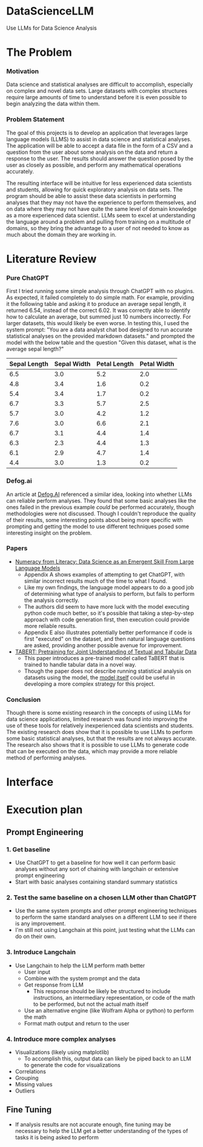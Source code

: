 # DataScienceLLM
Use LLMs for Data Science Analysis

<!-- ------------------------------------------------------------------------- -->
# The Problem

### Motivation
Data science and statistical analyses are difficult to accomplish, especially on complex and novel data sets. Large datasets with complex structures require large amounts of time to understand before it is even possible to begin analyzing the data within them.

### Problem Statement
The goal of this projects is to develop an application that leverages large language models (LLMS) to assist in data science and statistical analyses. The application will be able to accept a data file in the form of a CSV and a question from the user about some analysis on the data and return a response to the user. The results should answer the question posed by the user as closely as possible, and perform any mathematical operations accurately.

The resulting interface will be intuitive for less experienced data scientists and students, allowing for quick exploratory analysis on data sets. The program should be able to assist these data scientists in performing analyses that they may not have the experience to perform themselves, and on data where they may not have quite the same level of domain knowledge as a more experienced data scientist. LLMs seem to excel at understanding the language around a problem and pulling from training on a multitude of domains, so they bring the advantage to a user of not needed to know as much about the domain they are working in.

<!-- ------------------------------------------------------------------------- -->
# Literature Review

### Pure ChatGPT
First I tried running some simple analysis through ChatGPT with no plugins. As expected, it failed completely to do simple math. For example, providing it the following table and asking it to produce an average sepal length, it returned 6.54, instead of the correct 6.02. It was correctly able to identify how to calculate an average, but summed just 10 numbers incorrectly. For larger datasets, this would likely be even worse. In testing this, I used the system prompt: "You are a data analyst chat bod designed to run accurate statistical analyses on the provided markdown datasets." and prompted the model with the below table and the question "Given this dataset, what is the average sepal length?"

| Sepal Length  | Sepal Width  | Petal Length  | Petal Width  |
|---------------|--------------|---------------|--------------|
| 6.5           | 3.0          | 5.2           | 2.0          |
| 4.8           | 3.4          | 1.6           | 0.2          |
| 5.4           | 3.4          | 1.7           | 0.2          |
| 6.7           | 3.3          | 5.7           | 2.5          |
| 5.7           | 3.0          | 4.2           | 1.2          |
| 7.6           | 3.0          | 6.6           | 2.1          |
| 6.7           | 3.1          | 4.4           | 1.4          |
| 6.3           | 2.3          | 4.4           | 1.3          |
| 6.1           | 2.9          | 4.7           | 1.4          |
| 4.4           | 3.0          | 1.3           | 0.2          |

### Defog.ai
An article at [Defog.AI](https://defog.ai/blog/llm-data-analysis/) referenced a similar idea, looking into whether LLMs can reliable perform analyses. They found that some basic analyses like the ones failed in the previous example *could* be performed accurately, though methodologies were not discussed. Though I couldn't reproduce the quality of their results, some interesting points about being more specific with prompting and getting the model to use different techniques posed some interesting insight on the problem.

### Papers

- [Numeracy from Literacy: Data Science as an Emergent Skill From Large Language Models](https://arxiv.org/pdf/2301.13382.pdf)
    - Appendix A shows examples of attempting to get ChatGPT, with similar incorrect results much of the time to what I found.
    - Like my own findings, the language model appears to do a good job of determining what type of analysis to perform, but fails to perform the analysis correctly.
    - The authors did seem to have more luck with the model executing python code much better, so it's possible that taking a step-by-step approach with code generation first, then execution could provide more reliable results.
    - Appendix E also illustrates potentially better performance if code is first "executed" on the dataset, and then natural language questions are asked, providing another possible avenue for improvement.
- [TABERT: Pretraining for Joint Understanding of Textual and Tabular Data](https://aclanthology.org/2020.acl-main.745.pdf)
    - This paper introduces a pre-trained model called TaBERT that is trained to handle tabular data in a novel way.
    - Though the paper does not describe running statistical analysis on datasets using the model, the [model itself](https://github.com/facebookresearch/TaBERT) could be useful in developing a more complex strategy for this project.

### Conclusion
Though there is some existing research in the concepts of using LLMs for data science applications, limited research was found into improving the use of these tools for relatively inexperienced data scientists and students. The existing research does show that it is possible to use LLMs to perform some basic statistical analyses, but that the results are not always accurate. The research also shows that it is possible to use LLMs to generate code that can be executed on the data, which may provide a more reliable method of performing analyses.

<!-- ------------------------------------------------------------------------- -->
# Interface



<!-- ------------------------------------------------------------------------- -->
# Execution plan

## Prompt Engineering

### 1. Get baseline
- Use ChatGPT to get a baseline for how well it can perform basic analyses without any sort of chaining with langchain or extensive prompt engineering
- Start with basic analyses containing standard summary statistics

### 2. Test the same baseline on a chosen LLM other than ChatGPT
- Use the same system prompts and other prompt engineering techniques to perform the same standard analyses on a different LLM to see if there is any improvement.
- I'm still not using Langchain at this point, just testing what the LLMs can do on their own.

### 3. Introduce Langchain
- Use Langchain to help the LLM perform math better
    - User input
    - Combine with the system prompt and the data
    - Get response from LLM 
        - This response should be likely be structured to include instructions, an intermediary representation, or code of the math to be performed, but not the actual math itself
    - Use an alternative engine (like Wolfram Alpha or python) to perform the math
    - Format math output and return to the user

### 4. Introduce more complex analyses
- Visualizations (likely using matplotlib)
    - To accomplish this, output data can likely be piped back to an LLM to generate the code for visualizations
- Correlations
- Grouping
- Missing values
- Outliers

## Fine Tuning
- If analysis results are not accurate enough, fine tuning may be necessary to help the LLM get a better understanding of the types of tasks it is being asked to perform